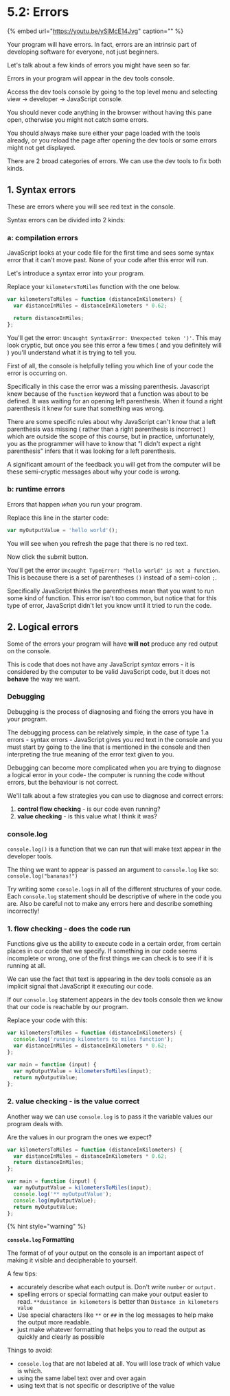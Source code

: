 # 5.2: Errors

{% embed url="https://youtu.be/ySlMcE14Jvg" caption="" %}

Your program will have errors. In fact, errors are an intrinsic part of developing software for everyone, not just beginners.

Let's talk about a few kinds of errors you might have seen so far.

Errors in your program will appear in the dev tools console.

Access the dev tools console by going to the top level menu and selecting view -&gt; developer -&gt; JavaScript console.

You should never code anything in the browser without having this pane open, otherwise you might not catch some errors.

You should always make sure either your page loaded with the tools already, or you reload the page after opening the dev tools or some errors might not get displayed.

There are 2 broad categories of errors. We can use the dev tools to fix both kinds.

## 1. Syntax errors

These are errors where you will see red text in the console.

Syntax errors can be divided into 2 kinds:

### a: compilation errors

JavaScript looks at your code file for the first time and sees some syntax error that it can't move past. None of your code after this error will run.

Let's introduce a syntax error into your program.

Replace your `kilometersToMiles` function with the one below.

```javascript
var kilometersToMiles = function (distanceInKilometers) {
  var distanceInMiles = distanceInKilometers * 0.62;

  return distanceInMiles;
};
```

You'll get the error: `Uncaught SyntaxError: Unexpected token ')'`. This may look cryptic, but once you see this error a few times \( and you definitely will \) you'll understand what it is trying to tell you.

First of all, the console is helpfully telling you which line of your code the error is occurring on.

Specifically in this case the error was a missing parenthesis. Javascript knew because of the `function` keyword that a function was about to be defined. It was waiting for an opening left parenthesis. When it found a right parenthesis it knew for sure that something was wrong.

There are some specific rules about why JavaScript can't know that a left parenthesis was missing \( rather than a right parenthesis is incorrect \) which are outside the scope of this course, but in practice, unfortunately, you as the programmer will have to know that "I didn't expect a right parenthesis" infers that it was looking for a left parenthesis.

A significant amount of the feedback you will get from the computer will be these semi-cryptic messages about why your code is wrong.

### b: runtime errors

Errors that happen _when_ you run your program.

Replace this line in the starter code:

```javascript
var myOutputValue = 'hello world'();
```

You will see when you refresh the page that there is no red text.

Now click the submit button.

You'll get the error `Uncaught TypeError: "hello world" is not a function`. This is because there is a set of parentheses `()` instead of a semi-colon `;`.

Specifically JavaScript thinks the parentheses mean that you want to run some kind of function. This error isn't too common, but notice that for this type of error, JavaScript didn't let you know until it tried to run the code.

## 2. Logical errors

Some of the errors your program will have **will not** produce any red output on the console.

This is code that does not have any JavaScript _syntax_ errors - it is considered by the computer to be valid JavaScript code, but it does not **behave** the way we want.

### Debugging

Debugging is the process of diagnosing and fixing the errors you have in your program.

The debugging process can be relatively simple, in the case of type 1.a errors - syntax errors - JavaScript gives you red text in the console and you must start by going to the line that is mentioned in the console and then interpreting the true meaning of the error text given to you.

Debugging can become more complicated when you are trying to diagnose a logical error in your code- the computer is running the code without errors, but the behaviour is not correct.

We'll talk about a few strategies you can use to diagnose and correct errors:

1. **control flow checking** - is our code even running?
2. **value checking** - is this value what I think it was?

### console.log

`console.log()` is a function that we can run that will make text appear in the developer tools.

The thing we want to appear is passed an argument to `console.log` like so: `console.log("bananas!")`

Try writing some `console.log`s in all of the different structures of your code. Each `console.log` statement should be descriptive of where in the code you are. Also be careful not to make any errors here and describe something incorrectly!

### 1. flow checking - does the code run

Functions give us the ability to execute code in a certain order, from certain places in our code that we specify. If something in our code seems incomplete or wrong, one of the first things we can check is to see if it is running at all.

We can use the fact that text is appearing in the dev tools console as an implicit signal that JavaScript it executing our code.

If our `console.log` statement appears in the dev tools console then we know that our code is reachable by our program.

Replace your code with this:

```javascript
var kilometersToMiles = function (distanceInKilometers) {
  console.log('running kilometers to miles function');
  var distanceInMiles = distanceInKilometers * 0.62;
};

var main = function (input) {
  var myOutputValue = kilometersToMiles(input);
  return myOutputValue;
};
```

### 2. value checking - is the value correct

Another way we can use `console.log` is to pass it the variable values our program deals with.

Are the values in our program the ones we expect?

```javascript
var kilometersToMiles = function (distanceInKilometers) {
  var distanceInMiles = distanceInKilometers * 0.62;
  return distanceInMiles;
};

var main = function (input) {
  var myOutputValue = kilometersToMiles(input);
  console.log('** myOutputValue');
  console.log(myOutputValue);
  return myOutputValue;
};
```

{% hint style="warning" %}

**`console.log` Formatting**

The format of of your output on the console is an important aspect of making it visible and decipherable to yourself.

A few tips:

* accurately describe what each output is. Don't write `number` or `output.`
* spelling errors or special formatting can make your output easier to read. `**duistance in kilometers` is better than `Distance in kilometers value`
* Use special characters like `**` or `##` in the log messages to help make the output more readable.
* just make whatever formatting that helps you to read the output as quickly and clearly as possible

Things to avoid:

* `console.log` that are not labeled at all. You will lose track of which value is which.
* using the same label text over and over again
* using text that is not specific or descriptive of the value

